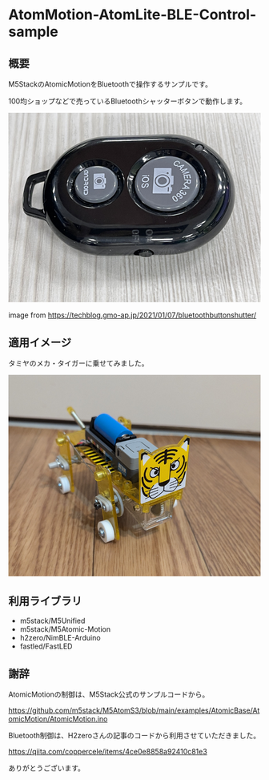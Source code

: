 # AtomMotion-AtomLite-BLE-Control-sample

## 概要

M5StackのAtomicMotionをBluetoothで操作するサンプルです。

100均ショップなどで売っているBluetoothシャッターボタンで動作します。

![button](img/bt-btn.png)

image from https://techblog.gmo-ap.jp/2021/01/07/bluetoothbuttonshutter/

## 適用イメージ

タミヤのメカ・タイガーに乗せてみました。

![tigar](img/m5-tigar.png)

## 利用ライブラリ

- m5stack/M5Unified
- m5stack/M5Atomic-Motion
- h2zero/NimBLE-Arduino
- fastled/FastLED

## 謝辞

AtomicMotionの制御は、M5Stack公式のサンプルコードから。

https://github.com/m5stack/M5AtomS3/blob/main/examples/AtomicBase/AtomicMotion/AtomicMotion.ino

Bluetooth制御は、H2zeroさんの記事のコードから利用させていただきました。

https://qiita.com/coppercele/items/4ce0e8858a92410c81e3

ありがとうございます。

